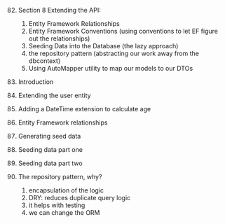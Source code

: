 82. Section 8 Extending the API:
    1. Entity Framework Relationships
    2. Entity Framework Conventions (using conventions to let EF figure out the relationships) 
    3. Seeding Data into the Database (the lazy approach)
    4. the repository pattern (abstracting our work away from the dbcontext)
    5. Using AutoMapper utility to map our models to our DTOs

83. Introduction
84. Extending the user entity
85. Adding a DateTime extension to calculate age
86. Entity Framework relationships
87. Generating seed data
88. Seeding data part one
89. Seeding data part two
90. The repository pattern, why? 
    1. encapsulation of the logic
    2. DRY: reduces duplicate query logic
    3. it helps with testing
    4. we can change the ORM
    